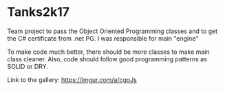 # Tanks2k17
Team project to pass the Object Oriented Programming classes and to get the C# certificate from .net PG. I was responsible for main "engine"

To make code much better, there should be more classes to make main class cleaner. Also, code should follow good programming patterns as SOLID or DRY.

Link to the gallery: https://imgur.com/a/cgoJs
